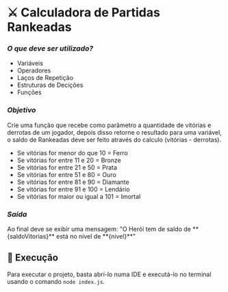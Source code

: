 # ⚔️ Calculadora de Partidas Rankeadas

<h3><em>O que deve ser utilizado?</em></h3>

<ul>
  <li>Variáveis</li>
  <li>Operadores</li>
  <li>Laços de Repetição</li>
  <li>Estruturas de Decições</li>
  <li>Funções</li>
</ul>

<h3><em>Objetivo</em></h3>

<p>Crie uma função que recebe como parâmetro a quantidade de vitórias e derrotas de um jogador, depois disso retorne o resultado para uma variável, o saldo de Rankeadas deve ser feito através do calculo (vitórias - derrotas).</p>

<ul>
  <li>Se vitórias for menor do que 10 = Ferro</li>
  <li>Se vitórias for entre 11 e 20 = Bronze</li>
  <li>Se vitórias for entre 21 e 50 = Prata</li>
  <li>Se vitórias for entre 51 e 80 = Ouro</li>
  <li>Se vitórias for entre 81 e 90 = Diamante</li>
  <li>Se vitórias for entre 91 e 100 = Lendário</li>
  <li>Se vitórias for maior ou igual a 101 = Imortal</li>
</ul>

<h3><em>Saída</em></h3>

<p>Ao final deve se exibir uma mensagem: "O Herói tem de saldo de **{saldoVitorias}** está no nível de **{nivel}**"</p>

## 🚀 Execução

Para executar o projeto, basta abrí-lo numa IDE e executá-lo no terminal usando o comando ``` node index.js ```.
